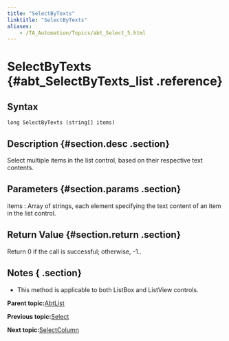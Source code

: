```yaml
--- 
title: "SelectByTexts"
linktitle: "SelectByTexts"
aliases: 
    - /TA_Automation/Topics/abt_Select_5.html
---
```

# SelectByTexts {#abt_SelectByTexts_list .reference}

## Syntax

`long SelectByTexts (string[] items)`

## Description {#section.desc .section}

Select multiple items in the list control, based on their respective text contents.

## Parameters {#section.params .section}

items
:   Array of strings, each element specifying the text content of an item in the list control.

## Return Value {#section.return .section}

Return 0 if the call is successful; otherwise, -1..

## Notes { .section}

-   This method is applicable to both ListBox and ListView controls.

**Parent topic:**[AbtList](../../TA_Automation/Topics/abt_AbtList.html)

**Previous topic:**[Select](../../TA_Automation/Topics/abt_Select_4.html)

**Next topic:**[SelectColumn](../../TA_Automation/Topics/abt_SelectColumn_3.html)

